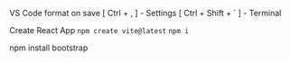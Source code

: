 VS Code
format on save
[ Ctrl + , ] - Settings
[ Ctrl + Shift + ` ] - Terminal

Create React App
`npm create vite@latest`
`npm i`

npm install bootstrap